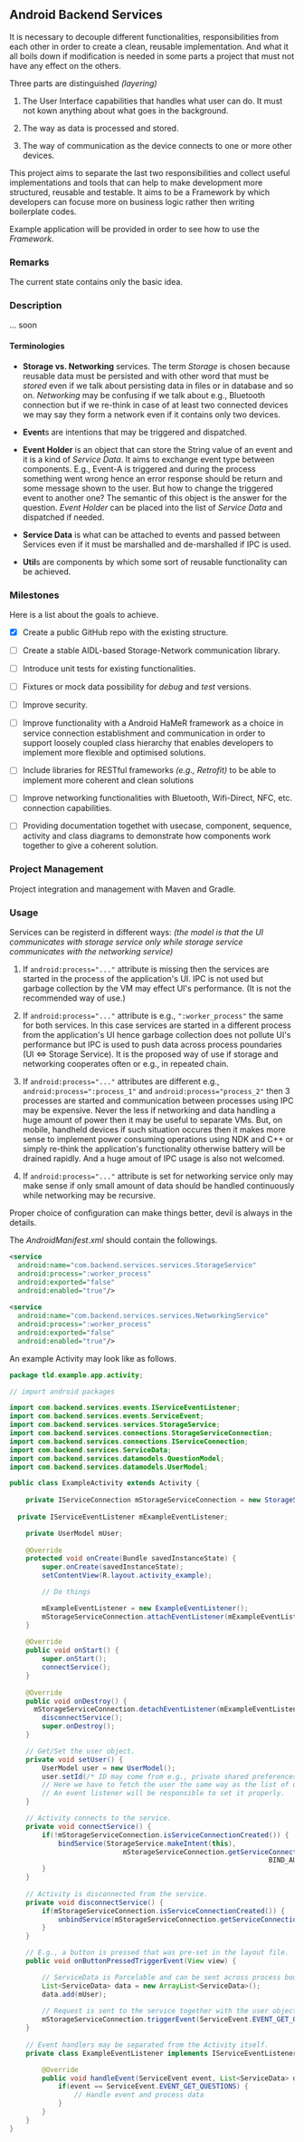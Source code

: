 ## Android Backend Services

It is necessary to decouple different functionalities, 
responsibilities from each other in order to create a clean, 
reusable implementation. And what it all 
boils down if modification is needed in some parts a project that 
must not have any effect on the others.

Three parts are distinguished *(layering)*

1. The User Interface capabilities that handles what user can do. 
It must not kown anything about what goes in the background.

2. The way as data is processed and stored.

3. The way of communication as the device connects to one or more 
other devices.

This project aims to separate the last two responsibilities and 
collect useful implementations and tools that can help to make 
development more structured, reusable and testable. 
It aims to be a Framework by which developers can focuse more 
on business logic rather then writing boilerplate codes.

Example application will be provided in order to see how to 
use the *Framework*.

### Remarks

The current state contains only the basic idea.

### Description

... soon

#### Terminologies

- **Storage vs. Networking** services. The term *Storage* is chosen because 
reusable data must be persisted and with other word that must be *stored* 
even if we talk about persisting data in files or in database and so on. 
*Networking* may be confusing if we talk about e.g., Bluetooth connection 
but if we re-think in case of at least two connected devices we may say 
they form a network even if it contains only two devices.

- **Event**s are intentions that may be triggered and dispatched.

- **Event Holder** is an object that can store the String value of an event 
and it is a kind of *Service Data*. It aims to exchange event type between 
components. E.g., Event-A is triggered and during the process something went 
wrong hence an error response should be return and some message shown to the 
user. But how to change the triggered event to another one? The semantic 
of this object is the answer for the question. *Event Holder* can be placed 
into the list of *Service Data* and dispatched if needed.

- **Service Data** is what can be attached to events and passed between 
Services even if it must be marshalled and de-marshalled if IPC is used.

- **Util**s are components by which some sort of reusable functionality 
can be achieved.

### Milestones

Here is a list about the goals to achieve.

- [x] Create a public GitHub repo with the existing structure.

- [ ] Create a stable AIDL-based Storage-Network communication library.

- [ ] Introduce unit tests for existing functionalities.

- [ ] Fixtures or mock data possibility for *debug* and *test* versions.

- [ ] Improve security.

- [ ] Improve functionality with a Android HaMeR framework as a choice in 
service connection establishment and communication in order to support 
loosely coupled class hierarchy that 
enables developers to implement more flexible and optimised solutions.

- [ ] Include libraries for RESTful frameworks *(e.g., Retrofit)* to be able to 
implement more coherent and clean solutions

- [ ] Improve networking functionalities with Bluetooth, Wifi-Direct, NFC, etc. 
connection capabilities.

- [ ] Providing documentation togethet with usecase, component, sequence, 
activity and class diagrams to demonstrate how components work together to 
give a coherent solution.

### Project Management

Project integration and management with Maven and Gradle.

### Usage

Services can be registerd in different ways: *(the model is that the UI communicates 
with storage service only while storage service communicates with the networking service)*

1. If `android:process="..."` attribute is missing then the services are started 
in the process of the application's UI. IPC is not used but garbage collection by the 
VM may effect UI's performance. (It is not the recommended way of use.)

2. If `android:process="..."` attribute is e.g., `":worker_process"` the same for 
both services. In this case services are started in a different process from the 
application's UI hence garbage collection does not pollute UI's performance but 
IPC is used to push data across process poundaries (UI <=> Storage Service). 
It is the proposed way of use if storage and networking cooperates often or 
e.g., in repeated chain.

3. If `android:process="..."` attributes are different e.g., `android:process=":process_1"` 
and `android:process="process_2"` then 3 processes are started and communication between 
processes using IPC may be expensive. Never the less if networking and data handling 
a huge amount of power then it may be useful to separate VMs. But, on mobile, handheld 
devices if such situation occures then it makes more sense to implement power consuming 
operations using NDK and C++ or simply re-think the application's functionality otherwise 
battery will be drained rapidly. And a huge amout of IPC usage is also not welcomed.

4. If `android:process="..."` attribute is set for networking service only may make sense 
if only small amount of data should be handled continuously while networking may be recursive.

Proper choice of configuration can make things better, devil is always in the details.

The *AndroidManifest.xml* should contain the followings.

```xml
<service 
  android:name="com.backend.services.services.StorageService" 
  android:process=":worker_process"
  android:exported="false"
  android:enabled="true"/>
    
<service 
  android:name="com.backend.services.services.NetworkingService" 
  android:process=":worker_process"
  android:exported="false"
  android:enabled="true"/>
```

An example Activity may look like as follows.

```java
package tld.example.app.activity;

// import android packages

import com.backend.services.events.IServiceEventListener;
import com.backend.services.events.ServiceEvent;
import com.backend.services.services.StorageService;
import com.backend.services.connections.StorageServiceConnection;
import com.backend.services.connections.IServiceConnection;
import com.backend.services.ServiceData;
import com.backend.services.datamodels.QuestionModel;
import com.backend.services.datamodels.UserModel;

public class ExampleActivity extends Activity {
	
	private IServiceConnection mStorageServiceConnection = new StorageServiceConnection();
  
  private IServiceEventListener mExampleEventListener;

    private UserModel mUser;
	
    @Override
    protected void onCreate(Bundle savedInstanceState) {
        super.onCreate(savedInstanceState);
        setContentView(R.layout.activity_example);

        // Do things

        mExampleEventListener = new ExampleEventListener();
        mStorageServiceConnection.attachEventListener(mExampleEventListener);
    }
    
    @Override
    public void onStart() {
    	super.onStart();
    	connectService();
    }
    
    @Override
    public void onDestroy() {
      mStorageServiceConnection.detachEventListener(mExampleEventListener);
    	disconnectService();
    	super.onDestroy();
    }

    // Get/Set the user object.
    private void setUser() {
        UserModel user = new UserModel();
        user.setId(/* ID may come from e.g., private shared preferences */);
        // Here we have to fetch the user the same way as the list of questions is requested.
        // An event listener will be responsible to set it properly. 
    }

    // Activity connects to the service.
    private void connectService() {
    	if(!mStorageServiceConnection.isServiceConnectionCreated()) {
    		bindService(StorageService.makeIntent(this), 
    						mStorageServiceConnection.getServiceConnection(), 
    															BIND_AUTO_CREATE);
    	}
    }
    
    // Activity is disconnected from the service.
    private void disconnectService() {
    	if(mStorageServiceConnection.isServiceConnectionCreated()) {
    		unbindService(mStorageServiceConnection.getServiceConnection());
    	}
    }

    // E.g., a button is pressed that was pre-set in the layout file.
    public void onButtonPressedTriggerEvent(View view) {

        // ServiceData is Parcelable and can be sent across process boundaries if needed.
    	List<ServiceData> data = new ArrayList<ServiceData>();
    	data.add(mUser);
    	
        // Request is sent to the service together with the user object.
    	mStorageServiceConnection.triggerEvent(ServiceEvent.EVENT_GET_QUESTIONS, data);
    }
    
    // Event handlers may be separated from the Activity itself.
    private class ExampleEventListener implements IServiceEventListener {

		@Override
		public void handleEvent(ServiceEvent event, List<ServiceData> data) {
			if(event == ServiceEvent.EVENT_GET_QUESTIONS) {
                // Handle event and process data
			}
		} 	
    }
}
```
